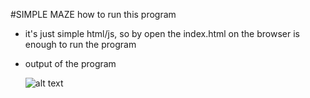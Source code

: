 #SIMPLE MAZE
how to run this program
- it's just simple html/js, so by open the index.html on the browser is enough to run the program

- output of the program

  ![alt text](https://github.com/mudiadamz/simple-maze/blob/main/img/demo.jpg?raw=true)
